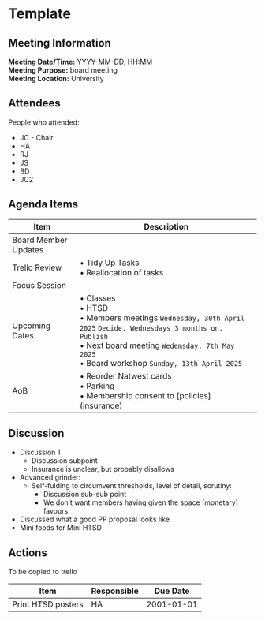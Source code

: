 # Template
## Meeting Information
**Meeting Date/Time:** YYYY-MM-DD, HH:MM  
**Meeting Purpose:** board meeting  
**Meeting Location:** University  

## Attendees
People who attended:

- JC - Chair
- HA
- RJ
- JS
- BD
- JC2

## Agenda Items

Item | Description
---- | ----
Board Member Updates | 
Trello Review | • Tidy Up Tasks<br>• Reallocation of tasks
Focus Session | 
Upcoming Dates | • Classes<br> • HTSD<br> • Members meetings `Wednesday, 30th April 2025` `Decide. Wednesdays 3 months on. Publish` <br> • Next board meeting `Wedemsday, 7th May 2025`<br> • Board workshop `Sunday, 13th April 2025`
AoB | • Reorder Natwest cards<br> • Parking<br> • Membership consent to [policies] (insurance)<br>

## Discussion
* Discussion 1
  * Discussion subpoint
  * Insurance is unclear, but probably disallows
* Advanced grinder:
  * Self-fulding to circumvent thresholds, level of detail, scrutiny:
    * Discussion sub-sub point
    * We don’t want members having given the space [monetary] favours
* Discussed what a good PP proposal looks like
* Mini foods for Mini HTSD



## Actions
To be copied to trello

| Item | Responsible | Due Date |
| ---- | ---- | ---- |
| Print HTSD posters | HA |  2001-01-01 | 